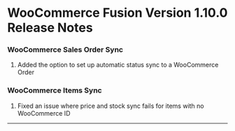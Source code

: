 # WooCommerce Fusion Version 1.10.0 Release Notes

### WooCommerce Sales Order Sync
1. Added the option to set up automatic status sync to a WooCommerce Order


### WooCommerce Items Sync
1. Fixed an issue where price and stock sync fails for items with no WooCommerce ID

---
